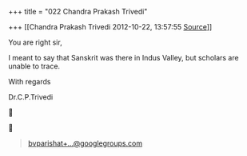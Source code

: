 +++
title = "022 Chandra Prakash Trivedi"

+++
[[Chandra Prakash Trivedi	2012-10-22, 13:57:55 [Source](https://groups.google.com/g/bvparishat/c/uqMxzCy3QFE)]]



You are right sir,  
  
I meant to say that Sanskrit was there in Indus Valley, but scholars are unable to trace.  
  
With regards  
  
Dr.C.P.Trivedi  
  
  





> [bvparishat+...@googlegroups.com]()  

  

